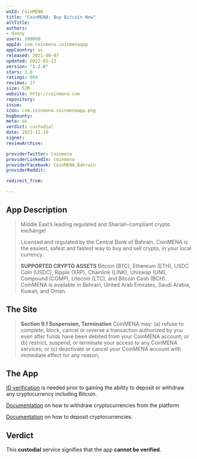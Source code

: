 ```yaml
---
wsId: CoinMENA
title: "CoinMENA: Buy Bitcoin Now"
altTitle: 
authors:
- danny
users: 100000
appId: com.coinmena.coinmenaapp
appCountry: us
released: 2021-08-07
updated: 2022-02-13
version: "1.2.6"
stars: 3.8
ratings: 904
reviews: 27
size: 52M
website: http://coinmena.com
repository: 
issue: 
icon: com.coinmena.coinmenaapp.png
bugbounty: 
meta: ok
verdict: custodial
date: 2021-11-10
signer: 
reviewArchive:

providerTwitter: Coinmena
providerLinkedIn: coinmena
providerFacebook: CoinMENA.Bahrain
providerReddit: 

redirect_from:

---
```


## App Description

> Middle East’s leading regulated and Shariah-compliant crypto exchange!
>
> Licensed and regulated by the Central Bank of Bahrain, CoinMENA is the easiest, safest and fastest way to buy and sell crypto, in your local currency.
>
> **SUPPORTED CRYPTO ASSETS**
> Bitcoin (BTC), Ethereum (ETH), USDC Coin (USDC), Ripple (XRP), Chainlink (LINK), Uniswap (UNI), Compound (COMP), Litecoin (LTC), and Bitcoin Cash (BCH).
> CoinMENA is available in Bahrain, United Arab Emirates, Saudi Arabia, Kuwait, and Oman.

## The Site

> **Section 9.1 Suspension, Termination**
> CoinMENA may: (a) refuse to complete, block, cancel or reverse a transaction authorized by you even after funds have been debited from your CoinMENA account; or (b) restrict, suspend, or terminate your access to any CoinMENA services; or (c) deactivate or cancel your CoinMENA account with immediate effect for any reason,

## The App

[ID verification](https://twitter.com/BitcoinWalletz/status/1455497402014568451) is needed prior to gaining the ability to deposit or withdraw any cryptocurrency including Bitcoin.

[Documentation](https://support.coinmena.com/hc/en-us/articles/360016998658-How-do-I-withdraw-digital-assets-from-my-CoinMENA-account-) on how to withdraw cryptocurrencies from the platform

[Documentation](https://support.coinmena.com/hc/en-us/articles/360016907497-How-do-I-deposit-digital-assets-into-my-CoinMENA-account-) on how to deposit cryptocurrencies.

## Verdict

This **custodial** service signifies that the app **cannot be verified**.
